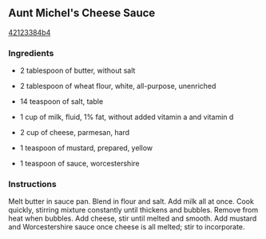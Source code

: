 ## Aunt Michel's Cheese Sauce

[42123384b4](http://www.food.com/recipe/aunt-michels-cheese-sauce-388503)

### Ingredients

 - 2 tablespoon of butter, without salt

 - 2 tablespoon of wheat flour, white, all-purpose, unenriched

 - 14 teaspoon of salt, table

 - 1 cup of milk, fluid, 1% fat, without added vitamin a and vitamin d

 - 2 cup of cheese, parmesan, hard

 - 1 teaspoon of mustard, prepared, yellow

 - 1 teaspoon of sauce, worcestershire

### Instructions

Melt butter in sauce pan. Blend in flour and salt. Add milk all at once. Cook quickly, stirring mixture constantly until thickens and bubbles. Remove from heat when bubbles. Add cheese, stir until melted and smooth. Add mustard and Worcestershire sauce once cheese is all melted; stir to incorporate.